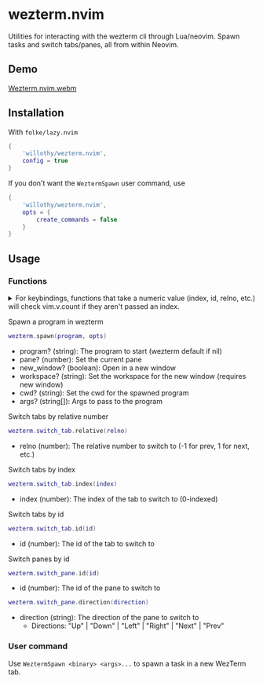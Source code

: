 # wezterm.nvim

Utilities for interacting with the wezterm cli through Lua/neovim. Spawn tasks and switch tabs/panes, all from within Neovim.

## Demo

[Wezterm.nvim.webm](https://user-images.githubusercontent.com/38540736/232179762-0ac68014-f0dc-421c-a19f-b202da4ff663.webm)

## Installation

With `folke/lazy.nvim`

```lua
{
    'willothy/wezterm.nvim',
    config = true
}
```

If you don't want the `WeztermSpawn` user command, use

```lua
{
    'willothy/wezterm.nvim',
    opts = {
        create_commands = false
    }
}
```

## Usage

### Functions

<details>
<summary>
For keybindings, functions that take a numeric value (index, id, relno, etc.) will check vim.v.count if they aren't passed an index.
</summary>

For example:

```lua
-- Switch tab by index using vim.v.count
vim.keymap.set("n", "<leader>wt", require('wezterm').switch_tab.index)
```

</details>

Spawn a program in wezterm

```lua
wezterm.spawn(program, opts)
```

- program? (string): The program to start (wezterm default if nil)
- pane? (number): Set the current pane
- new_window? (boolean): Open in a new window
- workspace? (string): Set the workspace for the new window (requires new window)
- cwd? (string): Set the cwd for the spawned program
- args? (string[]): Args to pass to the program

Switch tabs by relative number

```lua
wezterm.switch_tab.relative(relno)
```

- relno (number): The relative number to switch to (-1 for prev, 1 for next, etc.)

Switch tabs by index

```lua
wezterm.switch_tab.index(index)
```

- index (number): The index of the tab to switch to (0-indexed)

Switch tabs by id

```lua
wezterm.switch_tab.id(id)
```

- id (number): The id of the tab to switch to

Switch panes by id

```lua
wezterm.switch_pane.id(id)
```

- id (number): The id of the pane to switch to

```lua
wezterm.switch_pane.direction(direction)
```

- direction (string): The direction of the pane to switch to
  - Directions: "Up" | "Down" | "Left" | "Right" | "Next" | "Prev"

### User command

Use `WeztermSpawn <binary> <args>...` to spawn a task in a new WezTerm tab.
